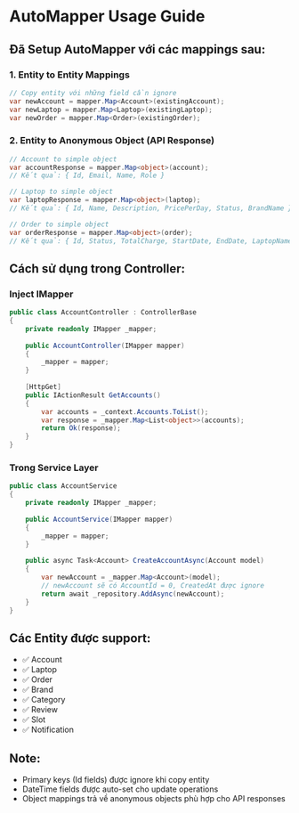 # AutoMapper Usage Guide

## Đã Setup AutoMapper với các mappings sau:

### 1. Entity to Entity Mappings
```csharp
// Copy entity với những field cần ignore
var newAccount = mapper.Map<Account>(existingAccount);
var newLaptop = mapper.Map<Laptop>(existingLaptop);
var newOrder = mapper.Map<Order>(existingOrder);
```

### 2. Entity to Anonymous Object (API Response)
```csharp
// Account to simple object
var accountResponse = mapper.Map<object>(account);
// Kết quả: { Id, Email, Name, Role }

// Laptop to simple object  
var laptopResponse = mapper.Map<object>(laptop);
// Kết quả: { Id, Name, Description, PricePerDay, Status, BrandName }

// Order to simple object
var orderResponse = mapper.Map<object>(order);
// Kết quả: { Id, Status, TotalCharge, StartDate, EndDate, LaptopName, RenterName }
```

## Cách sử dụng trong Controller:

### Inject IMapper
```csharp
public class AccountController : ControllerBase
{
    private readonly IMapper _mapper;
    
    public AccountController(IMapper mapper)
    {
        _mapper = mapper;
    }
    
    [HttpGet]
    public IActionResult GetAccounts()
    {
        var accounts = _context.Accounts.ToList();
        var response = _mapper.Map<List<object>>(accounts);
        return Ok(response);
    }
}
```

### Trong Service Layer
```csharp
public class AccountService
{
    private readonly IMapper _mapper;
    
    public AccountService(IMapper mapper)
    {
        _mapper = mapper;
    }
    
    public async Task<Account> CreateAccountAsync(Account model)
    {
        var newAccount = _mapper.Map<Account>(model);
        // newAccount sẽ có AccountId = 0, CreatedAt được ignore
        return await _repository.AddAsync(newAccount);
    }
}
```

## Các Entity được support:
- ✅ Account
- ✅ Laptop  
- ✅ Order
- ✅ Brand
- ✅ Category
- ✅ Review
- ✅ Slot
- ✅ Notification

## Note:
- Primary keys (Id fields) được ignore khi copy entity
- DateTime fields được auto-set cho update operations
- Object mappings trả về anonymous objects phù hợp cho API responses 